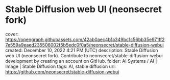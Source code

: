 # Stable Diffusion web UI (neonsecret fork)

cover: https://opengraph.githubassets.com/42ab0aec4b1a349bc1c56bb35e971ff27e559a9eaed235506002f5b5edc0f0a5/neonsecret/stable-diffusion-webui
created: December 10, 2022 4:21 PM (UTC)
description: Stable Diffusion web UI (neonsecret fork). Contribute to neonsecret/stable-diffusion-webui development by creating an account on GitHub.
folder: AI Systems / AI | Image | Stable Diffusion
tags: AI, stable diffusion
url: https://github.com/neonsecret/stable-diffusion-webui